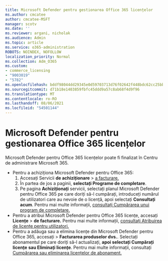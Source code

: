 ```yaml
---
title: Microsoft Defender pentru gestionarea Office 365 licențelor
ms.author: cmcatee
author: cmcatee-MSFT
manager: scotv
ms.date: ''
ms.reviewer: argani, nicholak
ms.audience: Admin
ms.topic: article
ms.service: o365-administration
ROBOTS: NOINDEX, NOFOLLOW
localization_priority: Normal
ms.collection: Adm_O365
ms.custom:
- commerce_licensing
- "9003019"
- "5782"
ms.openlocfilehash: bddf98044dd29345e0d59703713d76f02642f448bdc62cc25bb356933d524f21
ms.sourcegitcommit: d71b18e1403859fbfc45ddd9a57c8ab68f4d9f96
ms.translationtype: MT
ms.contentlocale: ro-RO
ms.lasthandoff: 08/06/2021
ms.locfileid: "54501144"
---
```

# <a name="microsoft-defender-for-office-365-license-management"></a>Microsoft Defender pentru gestionarea Office 365 licențelor

Microsoft Defender pentru Office 365 licențelor poate fi finalizat în Centru de administrare Microsoft 365.

- Pentru a achiziționa Microsoft Defender pentru Office 365:
    1. Accesați Servicii **de achiziționare**  >  [a facturare.](https://go.microsoft.com/fwlink/p/?linkid=868433)
    2. În partea de jos a paginii, **selectați Programe de completare**.
    3. Pe pagina **Achiziționați** servicii, selectați planul Microsoft Defender pentru Office 365 pe care doriți să-l cumpărați, introduceți numărul de utilizatori care au nevoie de o licență, apoi selectați **Consultați acum**. Pentru mai multe informații, [consultați Cumpărarea unui program de completare.](/microsoft-365/commerce/buy-or-edit-an-add-on)
- Pentru a atribui Microsoft Defender pentru Office 365 licențe, accesați **Licențe**  >  **de facturare.** Pentru mai multe informații, [consultați Atribuirea de licențe pentru utilizatori.](/microsoft-365/admin/manage/assign-licenses-to-users)
- Pentru a adăuga sau a elimina licențe din Microsoft Defender pentru Office 365, accesați  >  **Facturarea produselor dvs.**. Selectați abonamentul pe care doriți să-l actualizați, **apoi selectați Cumpărați licențe** **sau Eliminați licențe**. Pentru mai multe informații, consultați [Cumpărarea sau eliminarea licențelor de abonament.](/microsoft-365/commerce/licenses/buy-licenses)